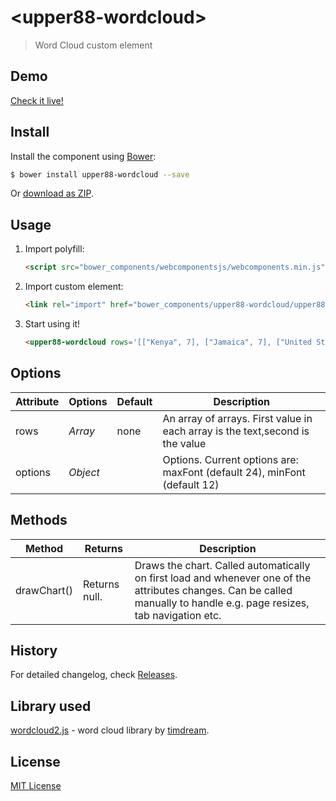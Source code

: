 # &lt;upper88-wordcloud&gt;

> Word Cloud custom element
>
>


## Demo

[Check it live!](http://upper88.com/#!/wordcloud) 

## Install

Install the component using [Bower](http://bower.io/):

```sh
$ bower install upper88-wordcloud --save
```

Or [download as ZIP](https://github.com/erikwett/upper88-wordcloud/archive/master.zip).

## Usage

1. Import polyfill:

    ```html
    <script src="bower_components/webcomponentsjs/webcomponents.min.js"></script>
    ```

2. Import custom element:

    ```html
    <link rel="import" href="bower_components/upper88-wordcloud/upper88-wordcloud.html">
    ```

3. Start using it!

    ```html
    <upper88-wordcloud rows='[["Kenya", 7], ["Jamaica", 7], ["United States", 6], ["Great Britain", 4], ["Ethiopia", 3], ["Poland", 3], ["Canada", 2], ["Germany", 2], ["Russia", 2], ["Cuba", 2]]'></upper88-wordcloud>
    ```

## Options

Attribute     | Options     | Default      | Description
---           | ---         | ---          | ---
rows          | *Array*     | none         | An array of arrays. First value in each array is the text,second is the value
options       | *Object*    |              | Options. Current options are: maxFont (default 24), minFont (default 12)

## Methods

Method        | Returns      | Description
---           | ---          | ---
drawChart()   | Returns null.| Draws the chart. Called automatically on first load and whenever one of the attributes changes. Can be called manually to handle e.g. page resizes, tab navigation etc.

## History

For detailed changelog, check [Releases](https://github.com/erikwett/upper88-wordcloud/releases). 

## Library used
[wordcloud2.js](https://github.com/timdream/wordcloud2.js) - word cloud library by [timdream](https://github.com/timdream).

## License

[MIT License](http://opensource.org/licenses/MIT) 


